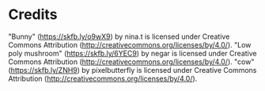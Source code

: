 
# Credits
"Bunny" (https://skfb.ly/o9wX9) by nina.t is licensed under Creative Commons Attribution (http://creativecommons.org/licenses/by/4.0/).
"Low poly mushroom" (https://skfb.ly/6YEC9) by negar is licensed under Creative Commons Attribution (http://creativecommons.org/licenses/by/4.0/).
"cow" (https://skfb.ly/ZNH9) by pixelbutterfly is licensed under Creative Commons Attribution (http://creativecommons.org/licenses/by/4.0/).